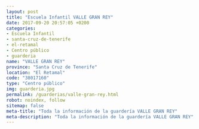 ```yaml
---
layout: post
title: "Escuela Infantil VALLE GRAN REY"
date: 2017-09-20 20:57:05 +0200
categories:
- Escuela Infantil
- santa-cruz-de-tenerife
- el-retamal
- Centro público
- guarderia
name: "VALLE GRAN REY"
province: "Santa Cruz de Tenerife"
location: "El Retamal"
code: "38017160"
type: "Centro público"
img: guarderia.jpg
permalink: /guarderias/valle-gran-rey.html
robot: noindex, follow
sitemap: false
meta-title: "Toda la información de la guardería VALLE GRAN REY"
meta-description: "Toda la información de la guardería VALLE GRAN REY"
---
```

